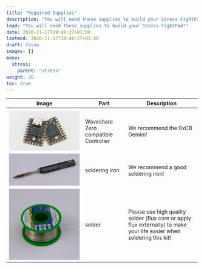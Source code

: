 ```yaml
---
title: "Required Supplies"
description: "You will need these supplies to build your Stress FightPad!"
lead: "You will need these supplies to build your Stress FightPad!"
date: 2020-11-17T19:48:27+01:00
lastmod: 2020-11-17T19:48:27+01:00
draft: false
images: []
menu:
  stress:
    parent: "stress"
weight: 20
toc: true
---
```


| Image                                  | Part                                 | Description                                                                                                           |
| -------------------------------------- | ------------------------------------ | --------------------------------------------------------------------------------------------------------------------- |
|                                        |                                      |                                                                                                                       |
| ![gemini](gemini.png)                  | Waveshare Zero compatible Controller | We recommend the 0xCB Gemini!                                                                                         |
| ![soldering-iron](soldering-iron.webp) | soldering iron                       | We recommend a good soldering iron!                                                                                   |
| ![solder](solder.webp)                 | solder                               | Please use high quality solder (flux core or apply flux externally) to make your life easier when soldering this kit! |
